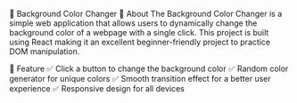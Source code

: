 🎨 Background Color Changer
📌 About
The Background Color Changer is a simple web application that allows users to dynamically change the background color of a webpage with a single click. This project is built using React  making it an excellent beginner-friendly project to practice DOM manipulation.

🚀 Feature
✅ Click a button to change the background color
✅ Random color generator for unique colors
✅ Smooth transition effect for a better user experience
✅ Responsive design for all devices
